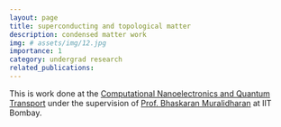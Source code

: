 ```yaml
---
layout: page
title: superconducting and topological matter
description: condensed matter work
img: # assets/img/12.jpg
importance: 1
category: undergrad research
related_publications: 
---
```


This is work done at the [Computational Nanoelectronics and Quantum Transport](https://cnqt-group.org/) under the supervision of [Prof. Bhaskaran Muralidharan](https://www.ee.iitb.ac.in/web/people/bhaskaran-muralidharan/) at IIT Bombay.

<!-- <div class="row">
    <div class="col-sm mt-3 mt-md-0">
        {% include figure.html path="assets/img/5.jpg" title="example image" class="img-fluid rounded z-depth-1" %}
    </div>
</div>
<div class="caption">
    This image can also have a caption. It's like magic.
</div> -->

